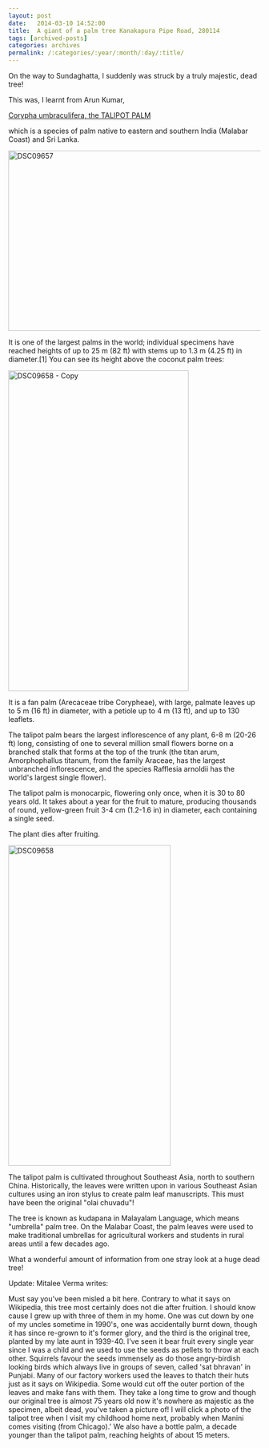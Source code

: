 ```yaml
---
layout: post
date:	2014-03-10 14:52:00
title:  A giant of a palm tree Kanakapura Pipe Road, 280114
tags: [archived-posts]
categories: archives
permalink: /:categories/:year/:month/:day/:title/
---
```

On the way to Sundaghatta, I suddenly was struck by a truly majestic, dead tree!

This was, I learnt from Arun Kumar,

<a href="http://en.wikipedia.org/wiki/Corypha_umbraculifera"> Corypha umbraculifera, the TALIPOT PALM </a>

which is  a species of palm native to eastern and southern India (Malabar Coast) and Sri Lanka.

<a href="http://www.flickr.com/photos/86494503@N00/13054453704/" title="DSC09657 by mohandep, on Flickr"><img src="http://farm8.staticflickr.com/7414/13054453704_d266eabb76_z.jpg" width="640" height="360" alt="DSC09657"></a>


It is one of the largest palms in the world; individual specimens have reached heights of up to 25 m (82 ft) with stems up to 1.3 m (4.25 ft) in diameter.[1] 
You can see its height above the coconut palm trees:

<a href="http://www.flickr.com/photos/86494503@N00/13054139415/" title="DSC09658 - Copy by mohandep, on Flickr"><img src="http://farm8.staticflickr.com/7346/13054139415_06e0153b8c_z.jpg" width="360" height="640" alt="DSC09658 - Copy"></a>



It is a fan palm (Arecaceae tribe Corypheae), with large, palmate leaves up to 5 m (16 ft) in diameter, with a petiole up to 4 m (13 ft), and up to 130 leaflets. 

The talipot palm bears the largest inflorescence of any plant, 6-8 m (20-26 ft) long, consisting of one to several million small flowers borne on a branched stalk that forms at the top of the trunk (the titan arum, Amorphophallus titanum, from the family Araceae, has the largest unbranched inflorescence, and the species Rafflesia arnoldii has the world's largest single flower). 

The talipot palm is monocarpic, flowering only once, when it is 30 to 80 years old. It takes about a year for the fruit to mature, producing thousands of round, yellow-green fruit 3-4 cm (1.2-1.6 in) in diameter, each containing a single seed. 


The plant dies after fruiting.

<a href="http://www.flickr.com/photos/86494503@N00/13054454314/" title="DSC09658 by mohandep, on Flickr"><img src="http://farm8.staticflickr.com/7365/13054454314_46a6a48311_z.jpg" width="324" height="640" alt="DSC09658"></a>

The talipot palm is cultivated throughout Southeast Asia, north to southern China. Historically, the leaves were written upon in various Southeast Asian cultures using an iron stylus to create palm leaf manuscripts. This must have been the original "olai chuvadu"!



 The tree is known as kudapana in Malayalam Language, which means "umbrella" palm tree.  On the  Malabar Coast, the palm leaves were used to make traditional umbrellas for agricultural workers and students in rural areas until a few decades ago.

What a wonderful amount of information from one stray look at a huge dead tree!

Update: Mitalee Verma writes:

 Must say you've been misled a bit here. Contrary to what it says on Wikipedia, this tree most certainly does not die after fruition. I should know cause I grew up with three of them in my home. One was cut down by one of my uncles sometime in 1990's, one was accidentally burnt down, though it has since re-grown to it's former glory, and the third is the original tree, planted by my late aunt in 1939-40.
I've seen it bear fruit every single year since I was a child and we used to use the seeds as pellets to throw at each other. Squirrels favour the seeds immensely as do those angry-birdish looking birds which always live in groups of seven, called 'sat bhravan' in Punjabi.
Many of our factory workers used the leaves to thatch their huts just as it says on Wikipedia. Some would cut off the outer portion of the leaves and make fans with them. 
They take a long time to grow and though our original tree is almost 75 years old now it's nowhere as majestic as the specimen, albeit dead, you've taken a picture of!
I will click a photo of the talipot tree when I visit my childhood home next, probably when Manini comes visiting (from Chicago).'
We also have a bottle palm, a decade younger than the talipot palm, reaching heights of about 15 meters.
